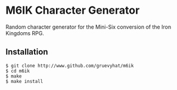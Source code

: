 M6IK Character Generator
========================

Random character generator for the Mini-Six conversion of the Iron Kingdoms RPG.

Installation
------------

    $ git clone http://www.github.com/gruevyhat/m6ik
    $ cd m6ik
    $ make
    $ make install
